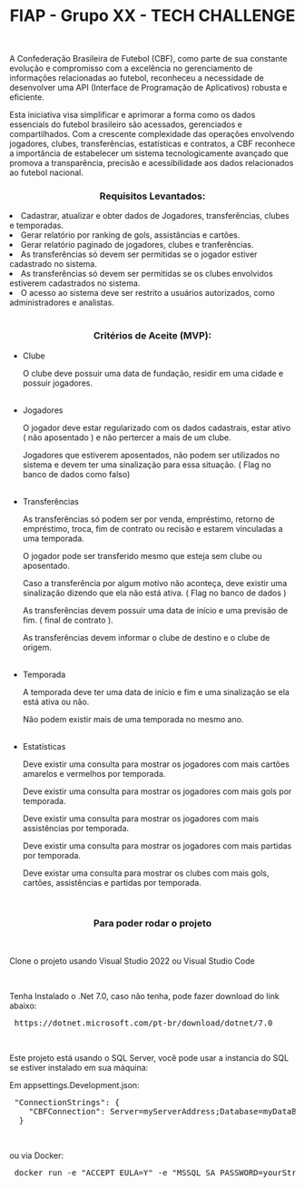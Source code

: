 <h1 align="center">FIAP - Grupo XX - TECH CHALLENGE</h1>
<br>

<p>A Confederação Brasileira de Futebol (CBF), como parte de sua constante evolução e compromisso com a excelência no gerenciamento de informações relacionadas ao futebol, reconheceu a necessidade de desenvolver uma API (Interface de Programação de Aplicativos) robusta e eficiente.</p>
<p></p>Esta iniciativa visa simplificar e aprimorar a forma como os dados essenciais do futebol brasileiro são acessados, gerenciados e compartilhados.
Com a crescente complexidade das operações envolvendo jogadores, clubes, transferências, estatísticas e contratos, a CBF reconhece a importância de estabelecer um sistema tecnologicamente avançado que promova a transparência, precisão e acessibilidade aos dados relacionados ao futebol nacional.</p>

<h3 align="center">Requisitos Levantados:</h3>
<li>Cadastrar, atualizar e obter dados de Jogadores, transferências, clubes e temporadas.</li>
<li>Gerar relatório por ranking de gols, assistâncias e cartões.</li>
<li>Gerar relatório paginado de jogadores, clubes e tranferências.</li>
<li>As transferências só devem ser permitidas se o jogador estiver cadastrado no sistema.</li>
<li>As transferências só devem ser permitidas se os clubes envolvidos estiverem cadastrados no sistema.</li>
<li>O acesso ao sistema deve ser restrito a usuários autorizados, como administradores e analistas.</li>
<br>

<h3 align="center">Critérios de Aceite (MVP):</h3>

- Clube
	<p>O clube deve possuir uma data de fundação, residir em uma cidade e possuir jogadores.</p>
 	<br>
- Jogadores
	<p>O jogador deve estar regularizado com os dados cadastrais, estar ativo ( não aposentado ) e não pertercer a mais de um clube.</p>
	<p>Jogadores que estiverem aposentados, não podem ser utilizados no sistema e devem ter uma sinalização para essa situação.  ( Flag no banco de dados como falso)</p>
 	<br>
- Transferências
	<p>As transferências só podem ser por venda, empréstimo, retorno de empréstimo, troca, fim de contrato ou recisão e estarem vinculadas a uma temporada.</p>
	<p>O jogador pode ser transferido mesmo que esteja sem clube ou aposentado.</p>
	<p>Caso a transferência por algum motivo não aconteça, deve existir uma sinalização dizendo que ela não está ativa.   ( Flag no banco de dados )</p>
	<p>As transferências devem possuir uma data de início e uma previsão de fim. ( final de contrato ).</p>
	<p>As transferências devem informar o clube de destino e o clube de origem.</p>
 	<br>
- Temporada
	<p>A temporada deve ter uma data de início e fim e uma sinalização se ela está ativa ou não.</p>
	<p>Não podem existir mais de uma temporada no mesmo ano.</p>
 	<br>
- Estatísticas
	<p>Deve existir uma consulta para mostrar os jogadores com mais cartões amarelos e vermelhos por temporada.</p>
	<p>Deve existir uma consulta para mostrar os jogadores com mais gols por temporada.</p>
	<p>Deve existir uma consulta para mostrar os jogadores com mais assistências por temporada.</p>
	<p>Deve existir uma consulta para mostrar os jogadores com mais partidas por temporada.</p>
	<p>Deve existar uma consulta para mostrar os clubes com mais gols, cartões, assistências e partidas por temporada.</p>
 	<br>
<h3 align="center">Para poder rodar o projeto</h3>
<br>
<p>Clone o projeto usando Visual Studio 2022 ou Visual Studio Code</p>
<br>
<p>Tenha Instalado o .Net 7.0, caso não tenha, pode fazer download do link abaixo:</p>
 <pre> https://dotnet.microsoft.com/pt-br/download/dotnet/7.0</pre>
<br>
<p>Este projeto está usando o SQL Server, você pode usar a instancia do SQL se estiver instalado em sua máquina:</p>
<p>Em appsettings.Development.json:</p>
 <pre> "ConnectionStrings": {
    "CBFConnection": Server=myServerAddress;Database=myDataBase;User Id=myUsername;Password=myPassword;
  }</pre>
<br>
<p>ou via Docker:</p>
 <pre> docker run -e "ACCEPT_EULA=Y" -e "MSSQL_SA_PASSWORD=yourStrong(!)Password" -p 1433:1433 -d mcr.microsoft.com/mssql/server:2022-latest</pre>



